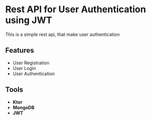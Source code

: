 # Rest API for User Authentication using JWT
  
This is a simple rest api, that make user authentication


## Features
* User Registration
* User Login
* User Authentication



## Tools
* **Ktor**
* **MongoDB**
* **JWT**
